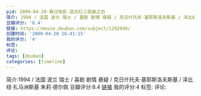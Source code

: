 ```yaml
---
pid: 2009-04-20-看过电影-蓝白红三部曲之白
简介: 1994 / 法国 波兰 瑞士 / 喜剧 剧情 悬疑 / 克日什托夫·基耶斯洛夫斯基 / 泽比纽·扎马洲斯基 朱莉·德尔佩
豆瓣评分: '8.4'
链接: https://movie.douban.com/subject/1292049/
创建时间: '2009-04-20 16:41:15'
我的评分: '4'
标签:
评论:
tags: [douban]
categories: [timeline]
---
```

简介:1994 / 法国 波兰 瑞士 / 喜剧 剧情 悬疑 / 克日什托夫·基耶斯洛夫斯基 / 泽比纽·扎马洲斯基 朱莉·德尔佩
豆瓣评分:8.4
[链接](https://movie.douban.com/subject/1292049/)
我的评分:4
标签:
评论:

